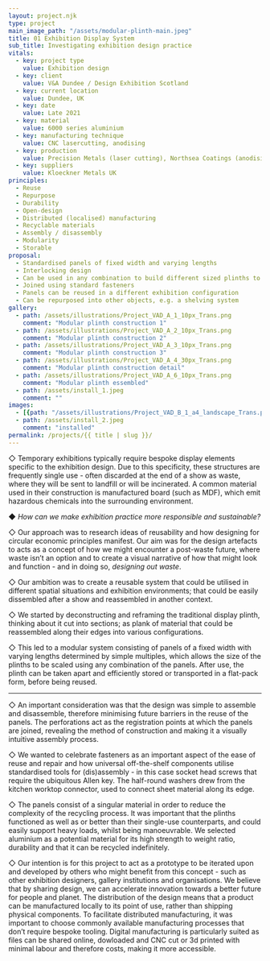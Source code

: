 ```yaml
---
layout: project.njk
type: project
main_image_path: "/assets/modular-plinth-main.jpeg"
title: 01 Exhibition Display System
sub_title: Investigating exhibition design practice
vitals:
  - key: project type
    value: Exhibition design
  - key: client
    value: V&A Dundee / Design Exhibition Scotland
  - key: current location
    value: Dundee, UK
  - key: date
    value: Late 2021
  - key: material
    value: 6000 series aluminium
  - key: manufacturing technique
    value: CNC lasercutting, anodising
  - key: production
    value: Precision Metals (laser cutting), Northsea Coatings (anodising)
  - key: suppliers
    value: Kloeckner Metals UK
principles:
  - Reuse
  - Repurpose
  - Durability
  - Open-design
  - Distributed (localised) manufacturing
  - Recyclable materials
  - Assembly / disassembly
  - Modularity
  - Storable
proposal: 
  - Standardised panels of fixed width and varying lengths
  - Interlocking design
  - Can be used in any combination to build different sized plinths to suit exhibits
  - Joined using standard fasteners
  - Panels can be reused in a different exhibition configuration
  - Can be repurposed into other objects, e.g. a shelving system
gallery:
  - path: /assets/illustrations/Project_VAD_A_1_10px_Trans.png
    comment: "Modular plinth construction 1"
  - path: /assets/illustrations/Project_VAD_A_2_10px_Trans.png
    comment: "Modular plinth construction 2"
  - path: /assets/illustrations/Project_VAD_A_3_10px_Trans.png
    comment: "Modular plinth construction 3"
  - path: /assets/illustrations/Project_VAD_A_4_30px_Trans.png
    comment: "Modular plinth construction detail"
  - path: /assets/illustrations/Project_VAD_A_6_10px_Trans.png
    comment: "Modular plinth essembled"
  - path: /assets/install_1.jpeg
    comment: ""
images: 
  - [{path: "/assets/illustrations/Project_VAD_B_1_a4_landscape_Trans.png", comment: ""}, {path: "/assets/illustrations/Project_VAD_B_2_a4_landscape_Trans.png", comment: ""}]
  - path: /assets/install_2.jpeg
    comment: "installed"
permalink: /projects/{{ title | slug }}/
---
```

◇ Temporary exhibitions typically require bespoke display elements specific to
the exhibition design. Due to this specificity, these structures are frequently
single use - often discarded at the end of a show as waste, where they will be
sent to landfill or will be incinerated. A common material used in their
construction is manufactured board (such as MDF), which emit hazardous
chemicals into the surrounding environment.

◆ *How can we make exhibition practice more responsible and sustainable?*

◇ Our approach was to research ideas of reusability and how designing for
circular economic principles manifest. Our aim was for the design artefacts to
acts as a concept of how we might encounter a post-waste future, where waste
isn’t an option and to create a visual narrative of how that might look and
function - and in doing so, *designing out waste*.

◇ Our ambition was to create a reusable system that could be utilised in
different spatial situations and exhibition environments; that could be easily
dissembled after a show and reassembled in another context. 

◇ We started by deconstructing and reframing the traditional display plinth,
thinking about it cut into sections; as plank of material that could be
reassembled along their edges into various configurations. 

◇ This led to a modular system consisting of panels of a fixed width with
varying lengths determined by simple multiples, which allows the size of the
plinths to be scaled using any combination of the panels. After use, the plinth
can be taken apart and efficiently stored or transported in a flat-pack form,
before being reused.

---

◇ An important consideration was that the design was simple to assemble and
disassemble, therefore minimising future barriers in the reuse of the panels.
The perforations act as the registration points at which the panels are joined,
revealing the method of construction and making it a visually intuitive
assembly process.

◇ We wanted to celebrate fasteners as an important aspect of the ease of reuse
and repair and how universal off-the-shelf components utilise standardised
tools for (dis)assembly - in this case socket head screws that require the
ubiquitous Allen key. The half-round washers drew from the  kitchen worktop
connector,  used to connect sheet material along its edge.

◇ The panels consist of a singular material in order to reduce the complexity
of the recycling process. It was important that the plinths functioned as well
as or better than their single-use counterparts, and could easily support heavy
loads, whilst being manoeuvrable. We selected aluminium as a potential material
for its high strength to weight ratio, durability and that it can be recycled
indefinitely.

◇ Our intention is for this project to act as a prototype to be iterated upon
and developed by others who might benefit from this concept - such as other
exhibition designers, gallery institutions and organisations. We believe that
by sharing design, we can accelerate innovation towards a better future for
people and planet. The distribution of the design means that a product can be
manufactured locally to its point of use, rather than shipping physical
components. To facilitate distributed manufacturing, it was important to choose
commonly available manufacturing processes that don’t require bespoke tooling.
Digital manufacturing is particularly suited as files can be shared online,
dowloaded and CNC cut or 3d printed with minimal labour and therefore costs,
making it more accessible.
